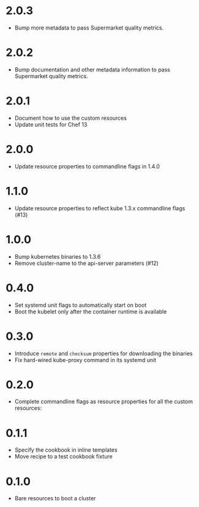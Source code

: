 # 2.0.3

* Bump more metadata to pass Supermarket quality metrics.

# 2.0.2

* Bump documentation and other metadata information to pass Supermarket quality
  metrics.

# 2.0.1

* Document how to use the custom resources
* Update unit tests for Chef 13

# 2.0.0

* Update resource properties to commandline flags in 1.4.0

# 1.1.0

* Update resource properties to reflect kube 1.3.x commandline flags (#13)

# 1.0.0

* Bump kubernetes binaries to 1.3.6
* Remove cluster-name to the api-server parameters (#12)

# 0.4.0

* Set systemd unit flags to automatically start on boot
* Boot the kubelet only after the container runtime is available

# 0.3.0

* Introduce `remote` and `checksum` properties for downloading the binaries
* Fix hard-wired kube-proxy command in its systemd unit

# 0.2.0

* Complete commandline flags as resource properties for all the custom resources:

# 0.1.1

* Specify the cookbook in inline templates
* Move recipe to a test cookbook fixture

# 0.1.0

* Bare resources to boot a cluster
